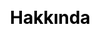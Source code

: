 ---
title: "Hakkında"


css: "scss/projects.scss"
name: Açık Kaynak Kodlu Projeler
groups:
  - name: Konteyner Platformu
    children:
      - title: KubeSphere
        icon: 'images/kubesphere.svg'
        link: ''
        description: 基于 Kubernetes 之上构建的以应用为中心的多租户容器平台，支持部署运行在任何基础设施之上，提供简单易用的操作界面以及向导式 UI，旨在解决 Kubernetes 的存储、网络、安全与易用性等痛点。
  
  - name: Uygulama Yönetimi 
    children:
      - title: OpenPitrix
        icon: ''
        link: ''
        description: 开源的多云应用管理平台，用来在多云环境下打包、部署和管理不同类型的应用，包括传统应用、微服务应用以及 Serverless 应用等，其中云平台包括 AWS、Kubernetes、QingCloud、VMWare。

  - name: Depolama Bileşenleri
    children:
      - title: QingStor-CSI
        icon: ''
        link: ''
        description: QingStor CSI 插件实现 CSI 接口，使容器编排平台（如 Kubernetes）能够使用 NeonSAN 分布式存储的资源。目前，QingStor CSI 插件实现了存储卷管理和快照管理功能，并在 Kubernetes v1.12 环境中通过了 CSI Sanity 测试。
      
      - title: QingCloud-CSI
        icon: ''
        link: ''
        description: QingCloud CSI 插件实现了 CSI 接口，并使容器管理平台能够使用 QingCloud 云平台的块存储资源。目前，QingCloud CSI 插件已经在 Kubernetes v1.14/v1.15 环境中通过了 CSI 测试。

---